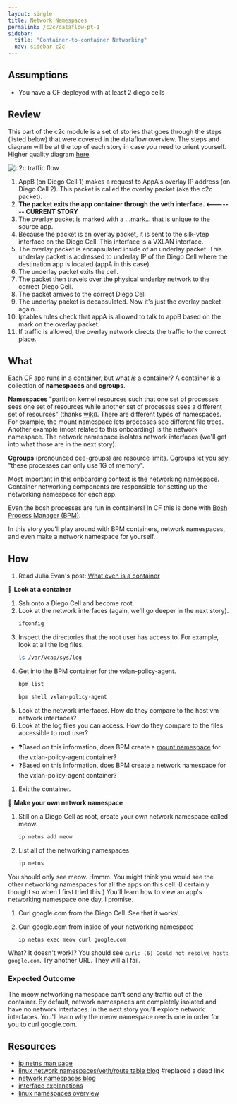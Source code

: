 ```yaml
---
layout: single
title: Network Namespaces
permalink: /c2c/dataflow-pt-1
sidebar:
  title: "Container-to-container Networking"
  nav: sidebar-c2c
---
```


## Assumptions
- You have a CF deployed with at least 2 diego cells

## Review
This part of the c2c module is a set of stories that goes through the steps
(listed below) that were covered in the dataflow overview.  The steps and
diagram will be at the top of each story in case you need to orient yourself.
Higher quality diagram
[here](https://storage.googleapis.com/cf-networking-onboarding-images/c2c-data-plane.png).

![c2c traffic flow](https://storage.googleapis.com/cf-networking-onboarding-images/overlay-underlay-silk-network.png)

1. AppB (on Diego Cell 1) makes a request to AppA's overlay IP address (on
   Diego Cell 2). This packet is called the overlay packet (aka the c2c
   packet).
1. **The packet exits the app container through the veth interface. <-------
   CURRENT STORY**
1. The overlay packet is marked with a ...mark... that is unique to the source
   app.
1. Because the packet is an overlay packet, it is sent to the silk-vtep
   interface on the Diego Cell. This interface is a VXLAN interface.
1. The overlay packet is encapsulated inside of an underlay packet. This
   underlay packet is addressed to underlay IP of the Diego Cell where the
   destination app is located (appA in this case).
1. The underlay packet exits the cell.
1. The packet then travels over the physical underlay network to the correct
   Diego Cell.
1. The packet arrives to the correct Diego Cell
1. The underlay packet is decapsulated. Now it's just the overlay packet again.
1. Iptables rules check that appA is allowed to talk to appB based on the mark
   on the overlay packet.
1. If traffic is allowed, the overlay network directs the traffic to the
   correct place.

## What
Each CF app runs in a container, but what *is* a container? A container is a
collection of **namespaces** and **cgroups**.

**Namespaces** "partition kernel resources such that one set of processes sees
one set of resources while another set of processes sees a different set of
resources" (thanks [wiki](https://en.wikipedia.org/wiki/Linux_namespaces)).
There are different types of namespaces. For example, the mount namespace lets
processes see different file trees. Another example (most related to this
onboarding) is the network namespace. The network namespace isolates network
interfaces (we'll get into what those are in the next story).

**Cgroups** (pronounced cee-groups) are resource limits. Cgroups let you say:
"these processes can only use 1G of memory".

Most important in this onboarding context is the networking namespace.
Container networking components are responsible for setting up the networking
namespace for each app.

Even the bosh processes are run in containers! In CF this is done with [Bosh
Process Manager (BPM)](https://github.com/cloudfoundry/bpm-release).

In this story you'll play around with BPM containers, network namespaces, and
even make a network namespace for yourself.

## How

1. Read Julia Evan's post: [What even is a
   container](https://jvns.ca/blog/2016/10/10/what-even-is-a-container/)

📝 **Look at a container**
1. Ssh onto a Diego Cell and become root.
1. Look at the network interfaces (again, we'll go deeper in the next story).
   ```bash
   ifconfig
   ```
1. Inspect the directories that the root user has access to. For example, look at all the log files.
   ```bash
   ls /var/vcap/sys/log
   ```
1. Get into the BPM container for the vxlan-policy-agent.
   ```bash
   bpm list
   ```
   ```bash
   bpm shell vxlan-policy-agent
   ```
1. Look at the network interfaces. How do they compare to the host vm network interfaces?
1. Look at the log files you can access. How do they compare to the files accessible to root user?
  * ❓Based on this information, does BPM create a [mount
    namespace](https://medium.com/@teddyking/linux-namespaces-850489d3ccf) for
    the vxlan-policy-agent container?
  * ❓Based on this information, does BPM create a network namespace for the
    vxlan-policy-agent container?
1. Exit the container.

📝 **Make your own network namespace**

1. Still on a Diego Cell as root, create your own network namespace called meow.
   ```bash
   ip netns add meow
   ```
1. List all of the networking namespaces
   ```bash
   ip netns
   ```
You should only see meow. Hmmm. You might think you would see the other
networking namespaces for all the apps on this cell. (I certainly thought so
when I first tried this.) You'll learn how to view an app's networking
namespace one day, I promise.

1. Curl google.com from the Diego Cell. See that it works!

1. Curl google.com from inside of your networking namespace
   ```bash
   ip netns exec meow curl google.com
   ```

What? It doesn't work!? You should see `curl: (6) Could not resolve host: google.com`. Try another URL. They will all fail.

### Expected Outcome
The meow networking namespace can't send any traffic out of the container. By
default, network namespaces are completely isolated and have no network
interfaces.  In the next story you'll explore network interfaces. You'll learn
why the meow namespace needs one in order for you to curl google.com.

## Resources
* [ip netns man page](http://man7.org/linux/man-pages/man8/ip-netns.8.html)
* [linux network namespaces/veth/route table blog](https://tanzu.vmware.com/developer/blog/a-container-is-a-linux-namespace-and-networking-basics/)  #replaced a dead link
* [network namespaces blog](https://blogs.igalia.com/dpino/2016/04/10/network-namespaces/)
* [interface explanations](https://www.computerhope.com/unix/uifconfi.htm)
* [linux namespaces overview](https://medium.com/@teddyking/linux-namespaces-850489d3ccf)
